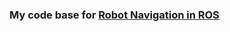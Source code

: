 ### My code base for [Robot Navigation in ROS](https://app.theconstructsim.com/ls#/LearningPath/robot-navigation)
